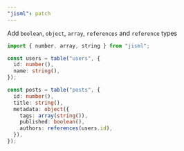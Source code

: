 ```yaml
---
"jisml": patch
---
```


Add `boolean`, `object`, `array`, `references` and `reference` types

```ts
import { number, array, string } from "jisml";

const users = table("users", {
  id: number(),
  name: string(),
});

const posts = table("posts", {
  id: number(),
  title: string(),
  metadata: object({
    tags: array(string()),
    published: boolean(),
    authors: references(users.id),
  }),
});
```
